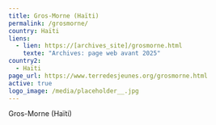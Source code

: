 ```yaml
---
title: Gros-Morne (Haïti)
permalink: /grosmorne/
country: Haïti
liens:
  - lien: https://[archives_site]/grosmorne.html
    texte: "Archives: page web avant 2025"
country2:
  - Haïti
page_url: https://www.terredesjeunes.org/grosmorne.html
active: true
logo_image: /media/placeholder__.jpg
---
```

Gros-Morne (Haïti)
